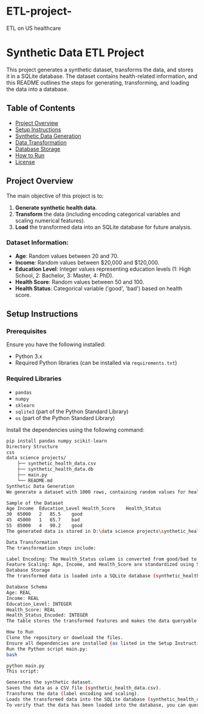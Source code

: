 # ETL-project-
ETL on US healthcare
# Synthetic Data ETL Project

This project generates a synthetic dataset, transforms the data, and stores it in a SQLite database. The dataset contains health-related information, and this README outlines the steps for generating, transforming, and loading the data into a database.

## Table of Contents
- [Project Overview](#project-overview)
- [Setup Instructions](#setup-instructions)
- [Synthetic Data Generation](#synthetic-data-generation)
- [Data Transformation](#data-transformation)
- [Database Storage](#database-storage)
- [How to Run](#how-to-run)
- [License](#license)

## Project Overview
The main objective of this project is to:
1. **Generate synthetic health data**.
2. **Transform** the data (including encoding categorical variables and scaling numerical features).
3. **Load** the transformed data into an SQLite database for future analysis.

### Dataset Information:
- **Age**: Random values between 20 and 70.
- **Income**: Random values between $20,000 and $120,000.
- **Education Level**: Integer values representing education levels (1: High School, 2: Bachelor, 3: Master, 4: PhD).
- **Health Score**: Random values between 50 and 100.
- **Health Status**: Categorical variable ('good', 'bad') based on health score.

## Setup Instructions

### Prerequisites
Ensure you have the following installed:
- Python 3.x
- Required Python libraries (can be installed via `requirements.txt`)

### Required Libraries
- `pandas`
- `numpy`
- `sklearn`
- `sqlite3` (part of the Python Standard Library)
- `os` (part of the Python Standard Library)

Install the dependencies using the following command:

```bash
pip install pandas numpy scikit-learn
Directory Structure
css
data science projects/
    ├── synthetic_health_data.csv
    ├── synthetic_health_data.db
    ├── main.py
    └── README.md
Synthetic Data Generation
We generate a dataset with 1000 rows, containing random values for health-related attributes such as age, income, education level, and health score. The synthetic data is saved as a CSV file.

Sample of the Dataset
Age	Income	Education_Level	Health_Score	Health_Status
30	65000	2	85.5	good
45	45000	1	65.7	bad
55	85000	4	90.2	good
The generated data is stored in D:\data science projects\synthetic_health_data.csv.

Data Transformation
The transformation steps include:

Label Encoding: The Health_Status column is converted from good/bad to numerical values (1 for good and 0 for bad).
Feature Scaling: Age, Income, and Health_Score are standardized using StandardScaler.
Database Storage
The transformed data is loaded into a SQLite database (synthetic_health_data.db), where a table health_data is created to store the data. The database file is saved in the same directory as the project.

Database Schema
Age: REAL
Income: REAL
Education_Level: INTEGER
Health_Score: REAL
Health_Status_Encoded: INTEGER
The table stores the transformed features and makes the data queryable for future analysis.

How to Run
Clone the repository or download the files.
Ensure all dependencies are installed (as listed in the Setup Instructions).
Run the Python script main.py:
bash

python main.py
This script:

Generates the synthetic dataset.
Saves the data as a CSV file (synthetic_health_data.csv).
Transforms the data (label encoding and scaling).
Loads the transformed data into the SQLite database (synthetic_health_data.db).
To verify that the data has been loaded into the database, you can query the database using SQLite or the provided sample query in main.py.
